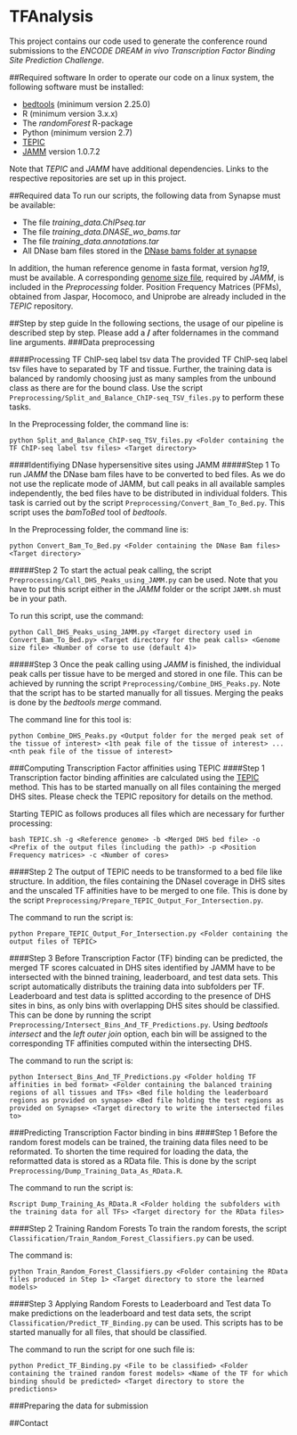 # TFAnalysis
This project contains our code used to generate the conference round submissions to the _ENCODE DREAM in vivo Transcription Factor Binding Site Prediction Challenge_.

##Required software
In order to operate our code on a linux system, the following software must be installed:
- [bedtools](https://github.com/arq5x/bedtools2) (minimum version 2.25.0)
- R (minimum version 3.x.x)
- The _randomForest_ R-package
- Python (minimum version 2.7)
- [TEPIC](https://github.com/SchulzLab/TEPIC)
- [JAMM](https://github.com/mahmoudibrahim/JAMM/releases) version 1.0.7.2

Note that _TEPIC_ and _JAMM_ have additional dependencies. Links to the respective repositories are set up in this project.

##Required data
To run our scripts, the following data from Synapse must be available:
- The file *training_data.ChIPseq.tar*
- The file *training_data.DNASE_wo_bams.tar*
- The file *training_data.annotations.tar*
- All DNase bam files stored in the [DNase bams folder at synapse](https://www.synapse.org/#!Synapse:syn6176232)

In addition, the human reference genome in fasta format, version *hg19*, must be available. A corresponding [genome size file](Preprocessing/Genome_Size_File_For_JAMM.txt), required by *JAMM*,
is included in the *Preprocessing* folder. 
Position Frequency Matrices (PFMs), obtained from Jaspar, Hocomoco, and Uniprobe are already included in the _TEPIC_ repository.

##Step by step guide
In the following sections, the usage of our pipeline is described step by step.
Please add a **/** after foldernames in the command line arguments.
###Data preprocessing

####Processing TF ChIP-seq label tsv data
The provided TF ChIP-seq label tsv files have to separated by TF and tissue. Further, the training data is balanced by randomly choosing
just as many samples from the unbound class as there are for the bound class. 
Use the script `Preprocessing/Split_and_Balance_ChIP-seq_TSV_files.py` to perform these tasks. 

In the Preprocessing folder, the command line is:
```
python Split_and_Balance_ChIP-seq_TSV_files.py <Folder containing the TF ChIP-seq label tsv files> <Target directory>
```

####Identifiying DNase hypersensitive sites using JAMM
#####Step 1
To run *JAMM* the DNase bam files have to be converted to bed files. As we do not use the replicate mode of JAMM, but call peaks in all available samples
independently, the bed files have to be distributed in individual folders. This task is carried out by the script `Preprocessing/Convert_Bam_To_Bed.py`.
This script uses the *bamToBed* tool of *bedtools*.

In the Preprocessing folder, the command line is:
```
python Convert_Bam_To_Bed.py <Folder containing the DNase Bam files> <Target directory>
```

#####Step 2
To start the actual peak calling, the script `Preprocessing/Call_DHS_Peaks_using_JAMM.py` can be used. Note that you have to put this script either in the *JAMM* folder
or the script `JAMM.sh` must be in your path. 

To run this script, use the command:
```
python Call_DHS_Peaks_using_JAMM.py <Target directory used in Convert_Bam_To_Bed.py> <Target directory for the peak calls> <Genome size file> <Number of corse to use (default 4)>
```

#####Step 3
Once the peak calling using *JAMM* is finished, the individual peak calls per tissue have to be merged and stored in one file. This can be achieved by running the script
`Preprocessing/Combine_DHS_Peaks.py`. Note that the script has to be started manually for all tissues. Merging the peaks is done by the *bedtools* *merge* command. 

The command line for this tool is:
```
python Combine_DHS_Peaks.py <Output folder for the merged peak set of the tissue of interest> <1th peak file of the tissue of interest> ... <nth peak file of the tissue of interest>
```

###Computing Transcription Factor affinities using TEPIC
####Step 1
Transcription factor binding affinities are calculated using the [TEPIC](https://github.com/SchulzLab/TEPIC) method. This has to be started manually on all files containing the merged DHS sites.
Please check the TEPIC repository for details on the method. 

Starting TEPIC as follows produces all files which are necessary for further processing:
```
bash TEPIC.sh -g <Reference genome> -b <Merged DHS bed file> -o <Prefix of the output files (including the path)> -p <Position Frequency matrices> -c <Number of cores>
```

####Step 2
The output of TEPIC needs to be transformed to a bed file like structure. In addition, the files containing the DNaseI coverage in DHS sites and the unscaled TF affinities have to be merged to one file.
This is done by the script `Preprocessing/Prepare_TEPIC_Output_For_Intersection.py`.

The command to run the script is:
```
python Prepare_TEPIC_Output_For_Intersection.py <Folder containing the output files of TEPIC>
```

####Step 3
Before Transcription Factor (TF) binding can be predicted, the merged TF scores calcuated in DHS sites identified by JAMM have to be intersected with the binned training, leaderboard, and test data sets.
This script automatically distributs the training data into subfolders per TF. Leaderboard and test data is splitted according to the presence of DHS sites in bins, as only bins with overlapping DHS sites should be classified.
This can be done by running the script `Preprocessing/Intersect_Bins_And_TF_Predictions.py`. 
Using *bedtools* *intersect* and the *left outer join* option, each bin will be assigned to the corresponding TF affinities computed within the intersecting DHS.

The command to run the script is:
```
python Intersect_Bins_And_TF_Predictions.py <Folder holding TF affinities in bed format> <Folder containing the balanced training regions of all tissues and TFs> <Bed file holding the leaderboard regions as provided on synapse> <Bed file holding the test regions as provided on Synapse> <Target directory to write the intersected files to>
```

###Predicting Transcription Factor binding in bins
####Step 1
Before the random forest models can be trained, the training data files need to be reformated. To shorten the time required for loading the data, the reformatted data is stored as a RData file.
This is done by the script `Preprocessing/Dump_Training_Data_As_RData.R`.

The command to run the script is:
```
Rscript Dump_Training_As_RData.R <Folder holding the subfolders with the training data for all TFs> <Target directory for the RData files>
```
####Step 2 Training Random Forests
To train the random forests, the script `Classification/Train_Random_Forest_Classifiers.py` can be used.

The command is:
```
python Train_Random_Forest_Classifiers.py <Folder containing the RData files produced in Step 1> <Target directory to store the learned models>
```
####Step 3 Applying Random Forests to Leaderboard and Test data
To make predictions on the leaderboard and test data sets, the script `Classification/Predict_TF_Binding.py` can be used. This scripts has to be started manually
for all files, that should be classified.

The command to run the script for one such file is:
```
python Predict_TF_Binding.py <File to be classified> <Folder containing the trained random forest models> <Name of the TF for which binding should be predicted> <Target directory to store the predictions> 
```
###Preparing the data for submission

##Contact
